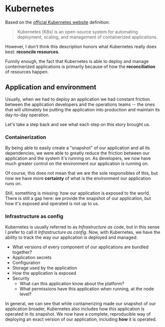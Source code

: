 # Kubernetes

Based on the [official Kubernetes website](https://kubernetes.io)
definition:

> Kubernetes (K8s) is an open-source system for automating deployment,
> scaling, and management of containerized applications.

However, I don't think this description honors what Kubernetes really
does best: **reconcile resources**.

Funnily enough, the fact that Kubernetes is able to deploy and manage
conterinerized applications is primarily because of how the
**reconciliation** of resources happen.

## Application and environment

Usually, when we had to deploy an application we had constant friction
between the application developers and the operations teams -- the
ones that will ultimately be putting the application into production
and maintain its day-to-day operation.

Let's take a step back and see what each step on this story brought
us.

### Containerization

By being able to easily create a "snapshot" of our application and all
its dependencies, we were able to greatly reduce the friction between
our application and the system it's running on. As developers, we now
have much greater control on the environment our application is
running on.

Of course, this does not mean that we are the sole responsibles of
this, but now we have more **certainty** of what is the environment
our application runs on.

Still, something is missing: how our application is exposed to the
world. There is still a gap here: we provide the snapshot of our
application, but how it's exposed and operated is not up to us.

### Infrastructure as config

Kubernetes is usually referred to as *Infrastructure as code*, but in
this sense I prefer to call it *Infrastructure as config*. Now, with
Kubernetes, we have the ability to track the way our application is
deployed and managed:

* What versions of every component of our applications are bundled
  together?
* Application secrets
* Configuration
* Storage used by the application
* How the application is exposed
* Security
  * What can this application know about the platform?
  * What permissions have this application when running, at the node level?

In general, we can see that while containerizing made our snapshot of
our application broader, Kubernetes also includes how this application
is operated in its snapshot. We now have a complete, reproducible way
of deploying an exact version of our application, including **how** it
is operated.
